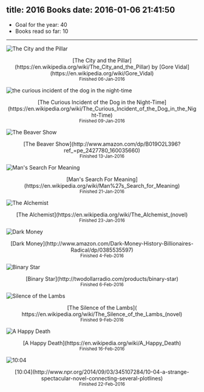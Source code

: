 title: 2016 Books
date: 2016-01-06 21:41:50
---

* Goal for the year: 40
* Books read so far: 10 

---

![The City and the Pillar](/i/City_and_the_Pillar.JPG)

<div align="center">[The City and the Pillar](https://en.wikipedia.org/wiki/The_City_and_the_Pillar) by [Gore Vidal](https://en.wikipedia.org/wiki/Gore_Vidal)</div>

<div align="center"><small>Finished 06-Jan-2016</small></div>

![the curious incident of the dog in the night-time](/i/curiousincident.jpg)

<div align="center">[The Curious Incident of the Dog in the Night-Time](https://en.wikipedia.org/wiki/The_Curious_Incident_of_the_Dog_in_the_Night-Time)</div>

<div align="center"><small>Finished 09-Jan-2016</small></div>

![The Beaver Show](/i/beavershow.jpg)

<div align="center">[The Beaver Show](http://www.amazon.com/dp/B019O2L396?ref_=pe_2427780_160035660)</div>

<div align="center"><small>Finished 13-Jan-2016</small></div>

![Man's Search For Meaning](/i/searchformeaning.jpg)

<div align="center">[Man's Search For Meaning](https://en.wikipedia.org/wiki/Man%27s_Search_for_Meaning)</div>

<div align="center"><small>Finished 21-Jan-2016</small></div>

![The Alchemist](/i/alchemist.jpg)

<div align="center">[The Alchemist](https://en.wikipedia.org/wiki/The_Alchemist_(novel)</div>

<div align="center"><small>Finished 23-Jan-2016</small></div>

![Dark Money](/i/darkmoney.jpg)

<div align="center">[Dark Money](http://www.amazon.com/Dark-Money-History-Billionaires-Radical/dp/0385535597)</div>

<div align="center"><small>Finished 4-Feb-2016</small></div>

![Binary Star](/i/binarystar.jpg)

<div align="center">[Binary Star](http://twodollarradio.com/products/binary-star)</div>

<div align="center"><small>Finished 6-Feb-2016</small></div>

![Silence of the Lambs](/i/silencelambs.jpg)

<div align="center">[The Silence of the Lambs](
https://en.wikipedia.org/wiki/The_Silence_of_the_Lambs_(novel)</div>

<div align="center"><small>Finished 9-Feb-2016</small></div>

![A Happy Death](/i/ahappydeath.jpeg)

<div align="center">[A Happy Death](https://en.wikipedia.org/wiki/A_Happy_Death)</div>

<div align="center"><small>Finished 16-Feb-2016</small></div>

![10:04](/i/1004.jpeg)

<div align="center">[10:04](http://www.npr.org/2014/09/03/345107284/10-04-a-strange-spectacular-novel-connecting-several-plotlines)</div>

<div align="center"><small>Finished 22-Feb-2016</small></div>
